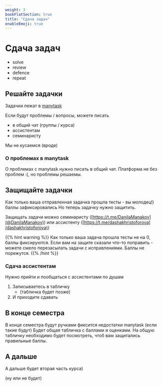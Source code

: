 ```yaml
---
weight: 3
bookFlatSection: true
title: "Сдача задач"
enableEmoji: true
---
```


# Сдача задач

- solve
- review
- defence
- repeat


## Решайте задачки

Задачки лежат в [manytask](https://manytask.carzil.ru/)

Если будут проблемы / вопросы, можете писать
- в общий чат (группы / курса)
- ассистентам
- семинаристу

Мы не кусаемся (вроде)


### О проблемах в manytask

О проблемах с manytask нужно писать в общий чат.
Платформа не без проблем :(, но проблемы решаемы.


## Защищайте задачки

Как только ваша отправленная задачка прошла тесты - вы молодец!)
баллы зафиксировались
Но теперь задачку нужно защитить.

Защищать задачи можно семинаристу ([https://t.me/DanilaManakov](@DanilaManakov)) или ассистенту ([https://t.me/dashakhristoforova](dashakhristoforova))

{{% hint warning %}}
Как только ваша задача прошла тесты не на 0, баллы фиксируются.
Если вам на защите сказали что-то поправить - можете смело перезасылать задачи с исправлениями.
Баллы не порежутся.
{{% /hint %}}


### Сдача ассистентам

Нужно прийти и пообщаться с ассистентами по душам
1. Записываетесь в табличку
    - (табличка будет позже)
2. И приходите сдавать


## В конце семестра

В конце семестра будут ручками фиксится недостатки manytask (если такие будут)
Будет общая табличка с баллами и оценками.
На общую табличку необходимо будет посмотреть, чтоб вам защитались правильные баллы.


## А дальше

А дальше будет вторая часть курса)

(ну или не будет)
